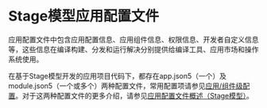 # Stage模型应用配置文件

应用配置文件中包含应用配置信息、应用组件信息、权限信息、开发者自定义信息等，这些信息在编译构建、分发和运行解决分别提供给编译工具、应用市场和操作系统使用。

在基于Stage模型开发的应用项目代码下，都存在app.json5（一个）及module.json5（一个或多个）两种配置文件，常用配置项请参见[应用/组件级配置](cj-application-component-configuration-stage.md)。对于这两种配置文件的更多介绍，请参见[应用配置文件概述（Stage模型）](../cj-start/basic-knowledge/application-configuration-file-overview-stage.md)。
